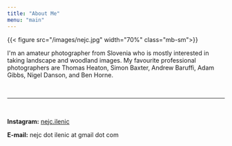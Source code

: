 ```yaml
---
title: "About Me"
menu: "main"
---
```


{{< figure src="/images/nejc.jpg" width="70%" class="mb-sm">}}

I'm an amateur photographer from Slovenia who is mostly interested in taking landscape and woodland images. My favourite professional photographers are Thomas Heaton, Simon Baxter, Andrew Baruffi, Adam Gibbs, Nigel Danson, and Ben Horne.

<br/>

---

<br/>

**Instagram:** [nejc.ilenic](https://www.instagram.com/nejc.ilenic)

**E-mail:** nejc dot ilenic at gmail dot com
